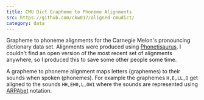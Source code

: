 ```yaml
---
title: CMU Dict Grapheme to Phoneme Alignments
src: https://github.com/ckw017/aligned-cmudict/
category: data
---
```


Grapheme to phoneme alignments for the Carnegie Melon's pronouncing dictionary
data set. Alignments were produced using [Phonetisaurus](https://github.com/AdolfVonKleist/Phonetisaurus). I couldn't find an open version of the most recent set of alignments anywhere, so I produced this to save some other people some time.

A grapheme to phoneme alignment maps letters (graphemes) to their sounds when spoken (phonemes). For example the graphemes `H,E,LL,O` get aligned to the sounds `HH,EH0,L,OW1` where the sounds are represented using [ARPAbet](https://en.wikipedia.org/wiki/ARPABET) notation.
